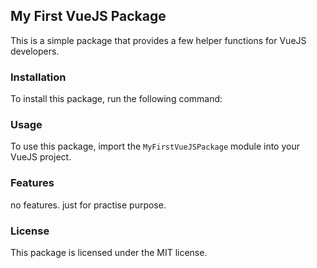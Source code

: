 ## My First VueJS Package

This is a simple package that provides a few helper functions for VueJS developers.

### Installation

To install this package, run the following command:

### Usage

To use this package, import the `MyFirstVueJSPackage` module into your VueJS project.

### Features

no features. just for practise purpose.

### License

This package is licensed under the MIT license.
